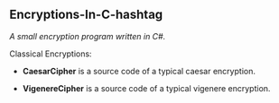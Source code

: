 ## Encryptions-In-C-hashtag

*A small encryption program written in C#.*

Classical Encryptions:

- **CaesarCipher** is a source code of a typical caesar encryption.

- **VigenereCipher** is a source code of a typical vigenere encryption.
